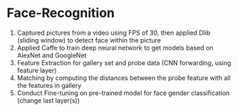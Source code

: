 # Face-Recognition

1. Captured pictures from a video using FPS of 30, then applied Dlib (sliding window) to detect face within the picture
2. Applied Caffe to train deep neural network to get models based on AlexNet and GoogleNet
3. Feature Extraction for gallery set and probe data (CNN forwarding, using feature layer)
4. Matching by computing the distances between the probe feature with all the features in gallery
5. Conduct Fine-tuning on pre-trained model for face gender classification (change last layer(s))
